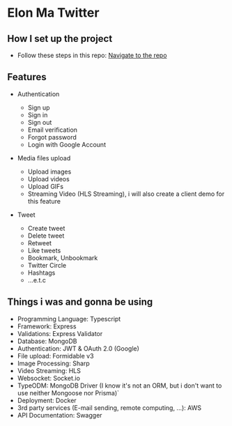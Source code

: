 # Elon Ma Twitter

## How I set up the project

- Follow these steps in this repo: [Navigate to the repo](https://github.com/TranDangKhoi/nodejs-starter-kit-2/blob/main/README.md)

## Features

- Authentication

  - Sign up
  - Sign in
  - Sign out
  - Email verification
  - Forgot password
  - Login with Google Account

- Media files upload

  - Upload images
  - Upload videos
  - Upload GIFs
  - Streaming Video (HLS Streaming), i will also create a client demo for this feature

- Tweet
  - Create tweet
  - Delete tweet
  - Retweet
  - Like tweets
  - Bookmark, Unbookmark
  - Twitter Circle
  - Hashtags
  - ...e.t.c

## Things i was and gonna be using

- Programming Language: Typescript
- Framework: Express
- Validations: Express Validator
- Database: MongoDB
- Authentication: JWT & OAuth 2.0 (Google)
- File upload: Formidable v3
- Image Processing: Sharp
- Video Streaming: HLS
- Websocket: Socket.io
- TypeODM: MongoDB Driver (I know it's not an ORM, but i don't want to use neither Mongoose nor Prisma)`
- Deployment: Docker
- 3rd party services (E-mail sending, remote computing, ...): AWS
- API Documentation: Swagger
